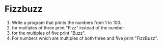# Fizzbuzz

1. Write a program that prints the numbers from 1 to 100.
2. for multiples of three print "Fizz" instead of the number
3. for the multiples of five print "Buzz".
4. For numbers which are multiples of both three and five print "FizzBuzz".